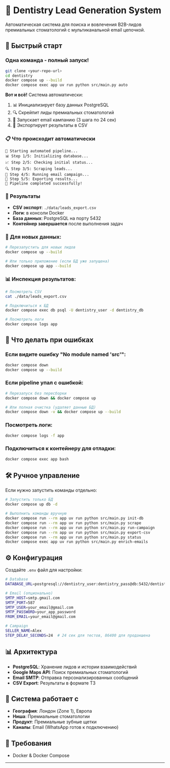 # 🦷 Dentistry Lead Generation System

Автоматическая система для поиска и вовлечения B2B-лидов премиальных стоматологий с мультиканальной email цепочкой.

## 🚀 Быстрый старт

### Одна команда - полный запуск!

```bash
git clone <your-repo-url>
cd dentistry
docker compose up --build
docker compose exec app uv run python src/main.py auto
```

**Вот и всё!** Система автоматически:
1. 📊 Инициализирует базу данных PostgreSQL
2. 🔍 Скрейпит лиды премиальных стоматологий
3. 📧 Запускает email кампанию (3 шага по 24 сек)
4. 📄 Экспортирует результаты в CSV

### 📋 Что происходит автоматически

```
🚀 Starting automated pipeline...
📊 Step 1/5: Initializing database...
📈 Step 2/5: Checking initial status...
🔍 Step 3/5: Scraping leads...
📧 Step 4/5: Running email campaign...
📄 Step 5/5: Exporting results...
🎉 Pipeline completed successfully!
```

### 📂 Результаты

- **CSV экспорт**: `./data/leads_export.csv`
- **Логи**: в консоли Docker
- **База данных**: PostgreSQL на порту 5432
- **Контейнер завершается** после выполнения задач

### 🔄 Для новых данных:
```bash
# Перезапустить для новых лидов
docker compose up --build

# Или только приложение (если БД уже запущена)
docker compose up app --build
```

### 📊 Инспекция результатов:
```bash
# Посмотреть CSV
cat ./data/leads_export.csv

# Подключиться к БД
docker compose exec db psql -U dentistry_user -d dentistry_db

# Посмотреть логи
docker compose logs app
```

## 🔧 Что делать при ошибках

### Если видите ошибку "No module named 'src'":
```bash
docker compose down
docker compose up --build
```

### Если pipeline упал с ошибкой:
```bash
# Перезапуск без пересборки
docker compose down && docker compose up

# Или полная очистка (удаляет данные БД)
docker compose down -v && docker compose up --build
```

### Посмотреть логи:
```bash
docker compose logs -f app
```

### Подключиться к контейнеру для отладки:
```bash
docker compose exec app bash
```

## 🛠️ Ручное управление

Если нужно запустить команды отдельно:

```bash
# Запустить только БД
docker compose up db -d

# Выполнить команды вручную
docker compose run --rm app uv run python src/main.py init-db
docker compose run --rm app uv run python src/main.py scrape
docker compose run --rm app uv run python src/main.py run-campaign
docker compose run --rm app uv run python src/main.py export-csv
docker compose run --rm app uv run python src/main.py status
docker compose exec app uv run python src/main.py enrich-emails
```

## ⚙️ Конфигурация

Создайте `.env` файл для настройки:

```bash
# Database
DATABASE_URL=postgresql://dentistry_user:dentistry_pass@db:5432/dentistry_db

# Email (опционально)
SMTP_HOST=smtp.gmail.com
SMTP_PORT=587
SMTP_USER=your_email@gmail.com
SMTP_PASSWORD=your_app_password
FROM_EMAIL=your_email@gmail.com

# Campaign
SELLER_NAME=Alex
STEP_DELAY_SECONDS=24  # 24 сек для тестов, 86400 для продакшена
```

## 📊 Архитектура

- **PostgreSQL**: Хранение лидов и истории взаимодействий
- **Google Maps API**: Поиск премиальных стоматологий
- **Email SMTP**: Отправка персонализированных сообщений
- **CSV Export**: Результаты в формате ТЗ

## 🎯 Система работает с

- **География**: Лондон (Zone 1), Европа
- **Ниша**: Премиальные стоматологии
- **Продукт**: Премиальные зубные щетки
- **Каналы**: Email (WhatsApp готов к подключению)

## 🔧 Требования

- Docker & Docker Compose

---

